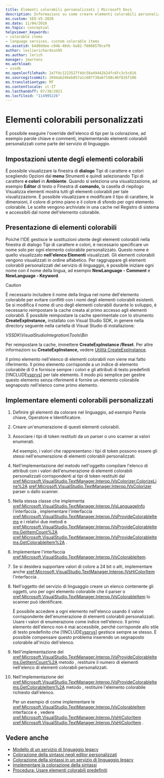 ```yaml
---
title: Elementi colorabili personalizzati | Microsoft Docs
description: Informazioni su come creare elementi colorabili personalizzati come parte di un servizio di linguaggio eseguendo l'override degli elementi nella finestra di dialogo Tipi di carattere e colori, ad esempio parole chiave e commenti.
ms.custom: SEO-VS-2020
ms.date: 11/04/2016
ms.topic: conceptual
helpviewer_keywords:
- colorable items
- language services, custom colorable items
ms.assetid: b4d0ddee-c04b-48dc-ba82-f6068570cef0
author: leslierichardson95
ms.author: lerich
manager: jmartens
ms.workload:
- vssdk
ms.openlocfilehash: 2a7fdc1223527f4dc58a49442b24fc6fc3c5c816
ms.sourcegitcommit: 2694ab246eb857a1c607738a67198c46f826f106
ms.translationtype: MT
ms.contentlocale: it-IT
ms.lasthandoff: 07/30/2021
ms.locfileid: "114995226"
---
```

# <a name="custom-colorable-items"></a>Elementi colorabili personalizzati
È possibile eseguire l'override dell'elenco di tipi per la colorazione, ad esempio parole chiave e commenti, implementando elementi colorabili personalizzati come parte del servizio di linguaggio.

## <a name="user-settings-of-colorable-items"></a>Impostazioni utente degli elementi colorabili
 È possibile visualizzare la finestra di  **dialogo** Tipi di carattere e colori scegliendo Opzioni dal **menu** Strumenti e quindi selezionando Tipi di carattere **e colori** in **Ambiente**. Quando si seleziona una visualizzazione, ad esempio  **Editor** di testo o Finestra di **comando,** la casella di riepilogo Visualizza elementi mostra tutti gli elementi colorabili per tale visualizzazione. È possibile visualizzare e modificare il tipo di carattere, le dimensioni, il colore di primo piano e il colore di sfondo per ogni elemento colorabile. Le scelte vengono archiviate in una cache nel Registro di sistema e accessibili dal nome dell'elemento colorabile.

## <a name="presentation-of-colorable-items"></a>Presentazione di elementi colorabili
 Poiché l'IDE gestisce le sostituzioni utente degli elementi colorabili nella finestra di dialogo Tipi di carattere e colori, è necessario specificare un nome solo per ogni elemento colorabile personalizzato.  Questo nome è quello visualizzato **nell'elenco Elementi** visualizzati. Gli elementi colorabili vengono visualizzati in ordine alfabetico. Per raggruppare gli elementi colorabili personalizzati del servizio di linguaggio, è possibile iniziare ogni nome con il nome della lingua, ad esempio **NewLanguage - Comment** e **NewLanguage - Keyword**.

> [!CAUTION]
> È necessario includere il nome della lingua nel nome dell'elemento colorabile per evitare conflitti con i nomi degli elementi colorabili esistenti. Se si modifica il nome di uno degli elementi colorabili durante lo sviluppo, è necessario reimpostare la cache creata al primo accesso agli elementi colorabili. È possibile reimpostare la cache sperimentale con lo strumento **CreateExpInstance,** installato con Visual Studio SDK, in genere nella directory seguente nella cartella di Visual Studio di installazione:
>
> *VSSDK\VisualStudioIntegration\Tools\Bin*
>
> Per reimpostare la cache, immettere **CreateExpInstance /Reset**. Per altre informazioni su **CreateExpInstance,** vedere [Utilità CreateExpInstance](../../extensibility/internals/createexpinstance-utility.md).

 Il primo elemento nell'elenco di elementi colorabili non viene mai fatto riferimento. Il primo elemento corrisponde a un indice di elemento colorabile di 0 e fornisce sempre i colori e gli attributi di testo predefiniti [!INCLUDE[vsprvs](../../code-quality/includes/vsprvs_md.md)] per tale elemento. Il modo più semplice per gestire questo elemento senza riferimenti è fornire un elemento colorabile segnaposto nell'elenco come primo elemento.

## <a name="implement-custom-colorable-items"></a>Implementare elementi colorabili personalizzati

1. Definire gli elementi da colorare nel linguaggio, ad esempio Parola chiave, Operatore e Identificatore.

2. Creare un'enumerazione di questi elementi colorabili.

3. Associare i tipi di token restituiti da un parser o uno scanner ai valori enumerati.

    Ad esempio, i valori che rappresentano i tipi di token possono essere gli stessi nell'enumerazione di elementi colorabili personalizzati.

4. Nell'implementazione del metodo nell'oggetto compilare l'elenco di attributi con i valori dell'enumerazione di elementi colorabili personalizzati corrispondenti ai tipi di token restituiti dal <xref:Microsoft.VisualStudio.TextManager.Interop.IVsColorizer.ColorizeLine%2A> <xref:Microsoft.VisualStudio.TextManager.Interop.IVsColorizer> parser o dallo scanner.

5. Nella stessa classe che implementa <xref:Microsoft.VisualStudio.TextManager.Interop.IVsLanguageInfo> l'interfaccia , implementare l'interfaccia <xref:Microsoft.VisualStudio.TextManager.Interop.IVsProvideColorableItems> e i relativi due metodi e <xref:Microsoft.VisualStudio.TextManager.Interop.IVsProvideColorableItems.GetItemCount%2A> <xref:Microsoft.VisualStudio.TextManager.Interop.IVsProvideColorableItems.GetColorableItem%2A> .

6. Implementare l'interfaccia <xref:Microsoft.VisualStudio.TextManager.Interop.IVsColorableItem>.

7. Se si desidera supportare valori di colore a 24 bit o alti, implementare anche <xref:Microsoft.VisualStudio.TextManager.Interop.IVsHiColorItem> l'interfaccia .

8. Nell'oggetto del servizio di linguaggio creare un elenco contenente gli oggetti, uno per ogni elemento colorabile che il parser o <xref:Microsoft.VisualStudio.TextManager.Interop.IVsColorableItem> lo scanner può identificare.

    È possibile accedere a ogni elemento nell'elenco usando il valore corrispondente dell'enumerazione di elementi colorabili personalizzati. Usare i valori di enumerazione come indice nell'elenco. Il primo elemento dell'elenco non è mai accessibile, perché corrisponde allo stile di testo predefinito che [!INCLUDE[vsprvs](../../code-quality/includes/vsprvs_md.md)] gestisce sempre se stesso. È possibile compensare questo problema inserendo un segnaposto colorabile all'inizio dell'elenco.

9. Nell'implementazione del <xref:Microsoft.VisualStudio.TextManager.Interop.IVsProvideColorableItems.GetItemCount%2A> metodo , restituire il numero di elementi nell'elenco di elementi colorabili personalizzati.

10. Nell'implementazione del <xref:Microsoft.VisualStudio.TextManager.Interop.IVsProvideColorableItems.GetColorableItem%2A> metodo , restituire l'elemento colorabile richiesto dall'elenco.

    Per un esempio di come implementare le <xref:Microsoft.VisualStudio.TextManager.Interop.IVsColorableItem> interfacce e , vedere <xref:Microsoft.VisualStudio.TextManager.Interop.IVsHiColorItem> <xref:Microsoft.VisualStudio.TextManager.Interop.IVsHiColorItem> .

## <a name="see-also"></a>Vedere anche
- [Modello di un servizio di linguaggio legacy](../../extensibility/internals/model-of-a-legacy-language-service.md)
- [Colorazione della sintassi negli editor personalizzati](../../extensibility/syntax-coloring-in-custom-editors.md)
- [Colorazione della sintassi in un servizio di linguaggio legacy](../../extensibility/internals/syntax-coloring-in-a-legacy-language-service.md)
- [Implementare la colorazione della sintassi](../../extensibility/internals/implementing-syntax-coloring.md)
- [Procedura: Usare elementi colorabili predefiniti](../../extensibility/internals/how-to-use-built-in-colorable-items.md)
